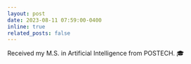 ```yaml
---
layout: post
date: 2023-08-11 07:59:00-0400
inline: true
related_posts: false
---
```


Received my M.S. in Artificial Intelligence from POSTECH. 🎓
